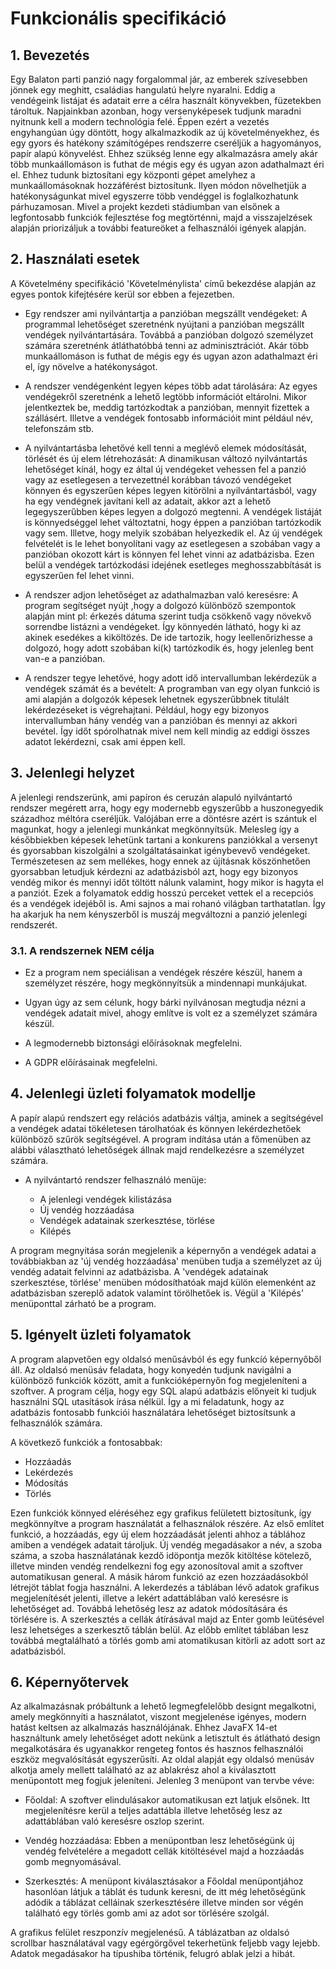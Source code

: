 # Funkcionális specifikáció

## 1. Bevezetés
Egy Balaton parti panzió nagy forgalommal jár, az emberek szívesebben jönnek egy meghitt, családias hangulatú helyre nyaralni. Eddig a vendégeink listájat és adatait erre a célra használt könyvekben, füzetekben tároltuk. Napjainkban azonban, hogy versenyképesek tudjunk maradni nyitnunk kell a modern technológia felé. Éppen ezért a vezetés engyhangúan úgy döntött, hogy alkalmazkodik az új követelményekhez, és egy gyors és hatékony számítógépes rendszerre cseréljük a hagyományos, papír alapú könyvelést. Ehhez szükség lenne egy alkalmazásra amely akár több munkaállomáson is futhat de mégis egy és ugyan azon adathalmazt éri el. Ehhez tudunk biztosítani egy központi gépet amelyhez a munkaállomásoknak hozzáférést biztosítunk. Ilyen módon növelhetjük a hatékonyságunkat mivel egyszerre több vendéggel is foglalkozhatunk párhuzamosan. Mivel a projekt kezdeti stádiumban van elsőnek a legfontosabb funkciók fejlesztése fog megtörténni, majd a visszajelzések alapján priorizáljuk a további featureöket a felhasználói igények alapján.

## 2. Használati esetek
A Követelmény specifikáció 'Követelménylista' című bekezdése alapján az egyes pontok kifejtésére kerül sor ebben a fejezetben.

* Egy rendszer ami nyilvántartja a panzióban megszállt vendégeket:
A programmal lehetőséget szeretnénk nyújtani a panzióban megszállt vendégek nyilvántartására. Továbbá a panzióban dolgozó személyzet számára szeretnénk átláthatóbbá tenni az adminisztrációt. Akár több munkaállomáson is futhat de mégis egy és ugyan azon adathalmazt éri el, így növelve a hatékonyságot.

* A rendszer vendégenként legyen képes több adat tárolására:
Az egyes vendégekről szeretnénk a lehető legtöbb információt eltárolni. Mikor jelentkeztek be, meddig tartózkodtak a panzióban, mennyit fizettek a szállásért.
Illetve a vendégek fontosabb információit mint például név, telefonszám stb.

* A nyilvántartásba lehetővé kell tenni a meglévő elemek módosítását, törlését és új elem létrehozását:
A dinamikusan változó nyilvántartás lehetőséget kínál, hogy ez által új vendégeket vehessen fel a panzió vagy az esetlegesen a tervezettnél korábban távozó vendégeket könnyen és egyszerűen képes legyen kitörölni a nyilvántartásból, vagy ha egy vendégnek javítani kell az adatait, akkor azt a lehető legegyszerűbben képes legyen a dolgozó megtenni. A vendégek listáját is könnyedséggel lehet változtatni, hogy éppen a panzióban tartózkodik vagy sem. Illetve, hogy melyik szobában helyezkedik el. Az új vendégek felvételét is le lehet bonyolítani vagy az esetlegesen a szobában vagy a panzióban okozott kárt is könnyen fel lehet vinni az adatbázisba. Ezen belül a vendégek tartózkodási idejének esetleges meghosszabbítását is egyszerűen fel lehet vinni.

* A rendszer adjon lehetőséget az adathalmazban való keresésre:
A program segítséget nyújt ,hogy a dolgozó különböző szempontok alapján mint pl: érkezés dátuma szerint tudja csökkenő vagy növekvő sorrendbe listázni a vendégeket. Így könnyedén látható, hogy ki az akinek esedékes a kiköltözés. De ide tartozik, hogy leellenőrizhesse a dolgozó, hogy adott szobában ki(k) tartózkodik és, hogy jelenleg bent van-e a panzióban.

* A rendszer tegye lehetővé, hogy adott idő intervallumban lekérdezük a vendégek számát és a bevételt:
A programban van egy olyan funkció is ami alapján a dolgozók képesek lehetnek egyszerűbbnek titulált lekérdezéseket is végrehajtani. Például, hogy egy bizonyos intervallumban hány vendég van a panzióban és mennyi az akkori bevétel. Így időt spórolhatnak mivel nem kell mindig az eddigi összes adatot lekérdezni, csak ami éppen kell.

## 3. Jelenlegi helyzet

A jelenlegi rendszerünk, ami papíron és ceruzán alapuló nyilvántartó rendszer megérett arra, hogy egy modernebb egyszerűbb a huszonegyedik századhoz méltóra cseréljük. Valójában erre a döntésre azért is szántuk el magunkat, hogy a jelenlegi munkánkat megkönnyítsük. Melesleg így a későbbiekben képesek lehetünk tartani a konkurens panziókkal a versenyt és gyorsabban kiszolgálni a szolgáltatásainkat igénybevevő vendégeket. Természetesen az sem mellékes, hogy ennek az újításnak köszönhetően gyorsabban letudjuk kérdezni az adatbázisból azt, hogy egy bizonyos vendég mikor és mennyi időt töltött nálunk valamint, hogy mikor is hagyta el a panziót. Ezek a folyamatok eddig hosszú perceket vettek el a recepciós és a vendégek idejéből is. Ami sajnos a mai rohanó világban tarthatatlan. Így ha akarjuk ha nem kényszerből is muszáj megváltozni a panzió jelenlegi rendszerét.

### 3.1. A rendszernek NEM célja

 * Ez a program nem speciálisan a vendégek részére készül, hanem a személyzet részére, hogy megkönnyítsük a mindennapi munkájukat.
    
 * Ugyan úgy az sem célunk, hogy bárki nyilvánosan megtudja nézni a vendégek adatait mivel, ahogy említve is volt ez a személyzet számára készül.
   
 * A legmodernebb biztonsági előírásoknak megfelelni.
 
 * A GDPR előírásainak megfelelni.

 ## 4. Jelenlegi üzleti folyamatok modellje

A papír alapú rendszert egy relációs adatbázis váltja, aminek a segítségével a vendégek adatai tökéletesen tárolhatóak és könnyen lekérdezhetőek különböző szűrök segítségével. A program indítása után a főmenüben az alábbi választható lehetőségek állnak majd rendelkezésre a személyzet számára.

 - A nyilvántartó rendszer felhasználó menüje:
   
    * A jelenlegi vendégek kilistázása
    * Új vendég hozzáadása
    * Vendégek adatainak szerkesztése, törlése
    * Kilépés
    
A program megnyitása során megjelenik a képernyőn a vendégek adatai a továbbiakban az 'új vendég hozzáadása' menüben tudja a személyzet az új vendég adatait felvinni az adatbázisba. A 'vendégek adatainak szerkesztése, törlése' menüben módosíthatóak majd külön elemenként az adatbázisban szereplő adatok valamint törölhetőek is.
 Végül a 'Kilépés' menüponttal zárható be a program.

## 5. Igényelt üzleti folyamatok

A program alapvetően egy oldalsó menűsávból és egy funkcíó képernyőből áll. Az oldalsó menüsáv feladata, hogy konyedén tudjunk navigálni a különböző funkciók között, amit a funkcióképernyőn fog megjeleníteni a szoftver. A program célja, hogy egy SQL alapú adatbázis előnyeit ki tudjuk használni SQL utasítások írása nélkül. Így a mi feladatunk, hogy az adatbázis fontosabb funkciói használatára lehetőséget biztosítsunk a felhasználók számára.

A következő funkciók a fontosabbak:
   * Hozzáadás
   * Lekérdezés
   * Módosítás
   * Törlés

Ezen funkciók könnyed eléréséhez egy grafikus felületett biztosítunk, így megkönnyítve a program használatát a felhasználok részére. Az első említet funkció, a hozzáadás, egy új elem hozzáadását jelenti ahhoz a táblához amiben a vendégek adatait tároljuk. Új vendég megadásakor a név, a szoba száma, a szoba használatának kezdő idöpontja mezők kitöltése kötelező, illetve minden vendég rendelkezni fog egy azonosítoval amit a szoftver automatikusan general. A másik három funkció az ezen hozzáadásokból létrejöt táblat fogja használni. A lekerdezés a táblában lévő adatok grafikus megjelenítését jelenti, illetve a lekért adattáblában való keresésre is lehetőséget ad. Továbbá lehetőség lesz az adatok módosítására és törlésére is. A szerkesztés a cellák átírásával majd az Enter gomb leütésével lesz lehetséges a szerkesztő táblán belül. Az előbb említet táblában lesz továbbá megtalálható a törlés gomb ami atomatikusan kitörli az adott sort az adatbázisból.

## 6. Képernyőtervek

Az alkalmazásnak próbáltunk a lehető legmegfelelőbb designt megalkotni, amely megkönnyíti a használatot, viszont megjelenése igényes, modern hatást keltsen az alkalmazás használójának. Ehhez JavaFX 14-et használtunk amely lehetőséget adott nekünk a letisztult és átlátható design megalkotására és ugyanakkor rengeteg fontos és hasznos felhasználói eszköz megvalósítását egyszerűsíti. Az oldal alapját egy oldalsó menüsáv alkotja amely mellett található az az ablakrész ahol a kiválasztott menüpontott meg fogjuk jeleníteni. Jelenleg 3 menüpont van tervbe véve:
* Főoldal:
A szoftver elindulásakor automatikusan ezt latjuk elsőnek. Itt megjelenítésre kerül a teljes adattábla illetve lehetőség lesz az adattáblában való keresésre oszlop szerint.


* Vendég hozzáadása:
Ebben a menüpontban lesz lehetőségünk új vendég felvételére a megadott cellák kitöltésével majd a hozzáadás gomb megnyomásával. 


* Szerkesztés:
A menüpont kiválasztásakor a Főoldal menüpontjához hasonlóan látjuk a táblát és tudunk keresni, de itt még lehetőségünk adódik a táblázat celláinak szerkesztésére illetve minden sor végén található egy törlés gomb ami az adot sor törlésére szolgál.

A grafikus felület reszponzív megjelenésű. A táblázatban az oldalsó scrollbar használatával vagy egérgörgővel tekerhetünk feljebb vagy lejebb. Adatok megadásakor ha típushiba történik, felugró ablak jelzi a hibát.
